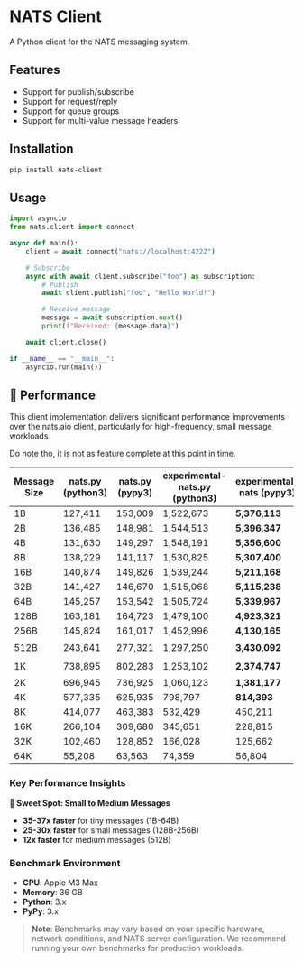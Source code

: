 # NATS Client

A Python client for the NATS messaging system.

## Features

- Support for publish/subscribe
- Support for request/reply
- Support for queue groups
- Support for multi-value message headers

## Installation

```bash
pip install nats-client
```

## Usage

```python
import asyncio
from nats.client import connect

async def main():
    client = await connect("nats://localhost:4222")

    # Subscribe
    async with await client.subscribe("foo") as subscription:
        # Publish
        await client.publish("foo", "Hello World!")

        # Receive message
        message = await subscription.next()
        print(f"Received: {message.data}")

    await client.close()

if __name__ == "__main__":
    asyncio.run(main())
```

## 🚀 Performance

This client implementation delivers significant performance improvements over the nats.aio client, particularly for high-frequency, small message workloads.

Do note tho, it is not as feature complete at this point in time.

| Message Size | nats.py (python3) | nats.py (pypy3) | experimental-nats.py (python3) | experimental-nats (pypy3) | Performance Gain |
|--------------|-------------------|-----------------|--------------------------------|---------------------------|------------------|
| 1B           | 127,411          | 153,009         | 1,522,673                      | **5,376,113**             | **35.1x** 🚀     |
| 2B           | 136,485          | 148,981         | 1,544,513                      | **5,396,347**             | **36.2x** 🚀     |
| 4B           | 131,630          | 149,297         | 1,548,191                      | **5,356,600**             | **35.9x** 🚀     |
| 8B           | 138,229          | 141,117         | 1,530,825                      | **5,307,400**             | **37.6x** 🚀     |
| 16B          | 140,874          | 149,826         | 1,539,244                      | **5,211,168**             | **34.8x** 🚀     |
| 32B          | 141,427          | 146,670         | 1,515,068                      | **5,115,238**             | **34.9x** 🚀     |
| 64B          | 145,257          | 153,542         | 1,505,724                      | **5,339,967**             | **34.8x** 🚀     |
| 128B         | 163,181          | 164,723         | 1,479,100                      | **4,923,321**             | **29.9x** 🔥     |
| 256B         | 145,824          | 161,017         | 1,452,996                      | **4,130,165**             | **25.7x** 🔥     |
| 512B         | 243,641          | 277,321         | 1,297,250                      | **3,430,092**             | **12.4x** ⚡     |
| 1K           | 738,895          | 802,283         | 1,253,102                      | **2,374,747**             | **3.0x** ⚡      |
| 2K           | 696,945          | 736,925         | 1,060,123                      | **1,381,177**             | **1.9x** ✨      |
| 4K           | 577,335          | 625,935         | 798,797                        | **814,393**               | **1.3x** ✨      |
| 8K           | 414,077          | 463,383         | 532,429                        | 450,211                   | 0.97x           |
| 16K          | 266,104          | 309,680         | 345,651                        | 228,815                   | 0.74x           |
| 32K          | 102,460          | 128,852         | 166,028                        | 125,662                   | 0.98x           |
| 64K          | 55,208           | 63,563          | 74,359                         | 56,804                    | 0.89x           |

### Key Performance Insights

**🎯 Sweet Spot: Small to Medium Messages**
- **35-37x faster** for tiny messages (1B-64B)
- **25-30x faster** for small messages (128B-256B)
- **12x faster** for medium messages (512B)

### Benchmark Environment

- **CPU**: Apple M3 Max
- **Memory**: 36 GB
- **Python**: 3.x
- **PyPy**: 3.x

> **Note**: Benchmarks may vary based on your specific hardware, network conditions, and NATS server configuration. We recommend running your own benchmarks for production workloads.
